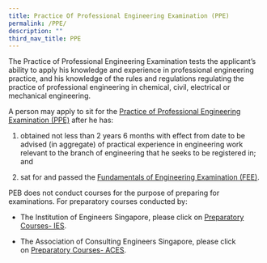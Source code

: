 ```yaml
---
title: Practice Of Professional Engineering Examination (PPE)
permalink: /PPE/
description: ""
third_nav_title: PPE
---
```

The Practice of Professional Engineering Examination tests the applicant’s ability to apply his knowledge and experience in professional engineering practice, and his knowledge of the rules and regulations regulating the practice of professional engineering in chemical, civil, electrical or mechanical engineering.

A person may apply to sit for the [Practice of Professional Engineering Examination (PPE)](https://www.peb.gov.sg/apply_ppe.aspx) after he has:

1. obtained not less than 2 years 6 months with effect from date to be advised (in aggregate) of practical experience in engineering work relevant to the branch of engineering that he seeks to be registered in; and

2. sat for and passed the [Fundamentals of Engineering Examination (FEE)](https://www.peb.gov.sg/apply_fee.aspx).

PEB does not conduct courses for the purpose of preparing for examinations. For preparatory courses conducted by:  
  
* The Institution of Engineers Singapore, please click on [Preparatory Courses- IES](http://ies.org.sg/Tenant/C0000005/Excel%20File/IESA/IES_Prep.xls).  
  
* The Association of Consulting Engineers Singapore, please click on [Preparatory Courses- ACES](http://www.aces.org.sg/course/ACES_PPE.xlsx).